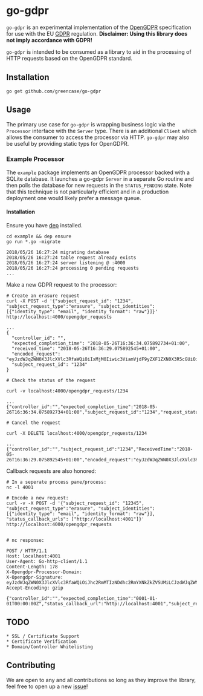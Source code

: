 # go-gdpr

`go-gdpr` is an experimental implementation of the [OpenGDPR](https://www.opengdpr.org) specification for use with the EU [GDPR](https://www.eugdpr.org/) regulation. **Disclaimer: Using this library does not imply accordance with GDPR!**

`go-gdpr` is intended to be consumed as a library to aid in the processing of HTTP requests based on the OpenGDPR standard.

## Installation

    go get github.com/greencase/go-gdpr


## Usage

The primary use case for `go-gdpr` is wrapping business logic via the `Processor` interface with the `Server` type. There is an additional `Client` which allows the consumer to access the processor via HTTP. `go-gdpr` may also be useful by providing static typs for OpenGDPR.

### Example Processor

The `example` package implements an OpenGDPR processor backed with a SQLite database. It launches a go-gdpr `Server` in a separate Go routine and then polls the database for new requests in the `STATUS_PENDING` state. Note that this technique is not particularly efficient and in a production deployment one would likely prefer a message queue. 

#### Installation

Ensure you have [dep](https://github.com/golang/dep) installed.

    cd example && dep ensure
    go run *.go -migrate

    2018/05/26 16:27:24 migrating database
    2018/05/26 16:27:24 table request already exists
    2018/05/26 16:27:24 server listening @ :4000
    2018/05/26 16:27:24 processing 0 pending requests
    ...

Make a new GDPR request to the processor:

    # Create an erasure request
    curl -X POST -d '{"subject_request_id": "1234", "subject_request_type":"erasure", "subject_identities": [{"identity_type": "email", "identity_format": "raw"}]}' http://localhost:4000/opengdpr_requests

    ...
    {
      "controller_id": "",
      "expected_completion_time": "2018-05-26T16:36:34.075892734+01:00",
      "received_time": "2018-05-26T16:36:29.075892545+01:00",
      "encoded_request": "eyJzdWJqZWN0X3JlcXVlc3RfaWQiOiIxMjM0Iiwic3ViamVjdF9yZXF1ZXN0X3R5cGUiOiJlcmFzdXJlIiwic3VibWl0dGVkX3RpbWUiOiIwMDAxLTAxLTAxVDAwOjAwOjAwWiIsImFwaV92ZXJzaW9uIjoiIiwic3RhdHVzX2NhbGxiYWNrX3VybHMiOm51bGwsInN1YmplY3RfaWRlbnRpdGllcyI6W3siaWRlbnRpdHlfdHlwZSI6ImVtYWlsIiwiaWRlbnRpdHlfZm9ybWF0IjoicmF3In1dLCJleHRlbnNpb25zIjpudWxsfQ==",
      "subject_request_id": "1234"
    }

    # Check the status of the request

    curl -v localhost:4000/opengdpr_requests/1234

    ...
    {"controller_id":"","expected_completion_time":"2018-05-26T16:36:34.075892734+01:00","subject_request_id":"1234","request_status":"completed","api_version":"0.1","results_url":""}

    # Cancel the request

    curl -X DELETE localhost:4000/opengdpr_requests/1234

    ...
    {"controller_id":"","subject_request_id":"1234","ReceivedTime":"2018-05-26T16:36:29.075892545+01:00","encoded_request":"eyJzdWJqZWN0X3JlcXVlc3RfaWQiOiIxMjM0Iiwic3ViamVjdF9yZXF1ZXN0X3R5cGUiOiJlcmFzdXJlIiwic3VibWl0dGVkX3RpbWUiOiIwMDAxLTAxLTAxVDAwOjAwOjAwWiIsImFwaV92ZXJzaW9uIjoiIiwic3RhdHVzX2NhbGxiYWNrX3VybHMiOm51bGwsInN1YmplY3RfaWRlbnRpdGllcyI6W3siaWRlbnRpdHlfdHlwZSI6ImVtYWlsIiwiaWRlbnRpdHlfZm9ybWF0IjoicmF3In1dLCJleHRlbnNpb25zIjpudWxsfQ==","api_version":"0.1"}


Callback requests are also honored:


    # In a seperate process pane/process:
    nc -l 4001

    # Encode a new request:
    curl -v -X POST -d '{"subject_request_id": "12345", "subject_request_type":"erasure", "subject_identities": [{"identity_type": "email", "identity_format": "raw"}], "status_callback_urls": ["http://localhost:4001"]}' http://localhost:4000/opengdpr_requests
    

    # nc response:

    POST / HTTP/1.1
    Host: localhost:4001
    User-Agent: Go-http-client/1.1
    Content-Length: 178
    X-Opengdpr-Processor-Domain: 
    X-Opengdpr-Signature: eyJzdWJqZWN0X3JlcXVlc3RfaWQiOiJhc2RmMTIzNDdhc2RmYXNkZkZVSUMiLCJzdWJqZWN0X3JlcXVlc3RfdHlwZSI6ImVyYXN1cmUiLCJzdWJtaXR0ZWRfdGltZSI6IjAwMDEtMDEtMDFUMDA6MDA6MDBaIiwiYXBpX3ZlcnNpb24iOiIiLCJzdGF0dXNfY2FsbGJhY2tfdXJscyI6WyJodHRwOi8vbG9jYWxob3N0OjQwMDEiXSwic3ViamVjdF9pZGVudGl0aWVzIjpbeyJpZGVudGl0eV90eXBlIjoiZW1haWwiLCJpZGVudGl0eV9mb3JtYXQiOiJyYXcifV0sImV4dGVuc2lvbnMiOm51bGx9
    Accept-Encoding: gzip

    {"controller_id":"","expected_completion_time":"0001-01-01T00:00:00Z","status_callback_url":"http://localhost:4001","subject_request_id":"","request_status":"","results_url":""}

## TODO

    * SSL / Certificate Support
    * Certificate Verification
    * Domain/Controller Whitelisting


## Contributing

We are open to any and all contributions so long as they improve the library, feel free to open up a new [issue](https://github.com/greencase/go-gdpr/issues)!



